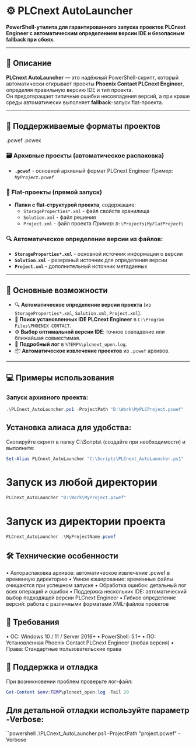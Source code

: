 # ⚙️ PLCnext AutoLauncher

**PowerShell-утилита для гарантированного запуска проектов PLCnext Engineer с автоматическим определением версии IDE и безопасным fallback при сбоях.**

---

## 🚀 Описание

**PLCnext AutoLauncher** — это надёжный PowerShell-скрипт, который автоматически открывает проекты **Phoenix Contact PLCnext Engineer**, определяя правильную версию IDE и тип проекта.  
Он предотвращает типичные ошибки несовпадения версий, а при краше среды автоматически выполняет **fallback**-запуск flat-проекта.

---

## 📁 Поддерживаемые форматы проектов
.pcwef
.pcwex

### 🗃️ Архивные проекты (автоматическое распаковка)
- **`.pcwef`** - основной архивный формат PLCnext Engineer
  *Пример: `MyProject.pcwef`*

### 📂 Flat-проекты (прямой запуск)
- **Папки с flat-структурой проекта**, содержащие:
  - `StorageProperties*.xml` - файл свойств хранилища
  - `Solution.xml` - файл решения  
  - `Project.xml` - файл проекта
  *Пример: `D:\Projects\MyFlatProject\`*

### 🔍 Автоматическое определение версии из файлов:
- **`StorageProperties*.xml`** - основной источник информации о версии
- **`Solution.xml`** - резервный источник для определения версии
- **`Project.xml`** - дополнительный источник метаданных

---

## 🔑 Основные возможности

- 🔍 **Автоматическое определение версии проекта** (из `StorageProperties*.xml`, `Solution.xml`, `Project.xml`).
- 🧠 **Поиск установленных IDE PLCnext Engineer** в `C:\Program Files\PHOENIX CONTACT`.
- ⚙️ **Выбор оптимальной версии IDE**: точное совпадение или ближайшая совместимая.
- 🧾 **Подробный лог** в `%TEMP%\plcnext_open.log`.
- 📦 **Автоматическое извлечение проектов** из `.pcwef` архивов.

---

## 💻 Примеры использования

### Запуск архивного проекта:
```powershell
.\PLCnext_AutoLauncher.ps1 -ProjectPath "D:\Work\MyPLCProject.pcwef"
```

## Установка алиаса для удобства:
Скопируйте скрипт в папку C:\Scripts\ (создайте при необходимости) и выполните:

```powershell
Set-Alias PLCnext_AutoLauncher "C:\Scripts\PLCnext_AutoLauncher.ps1"
```

# Запуск из любой директории
```powershell
PLCnext_AutoLauncher "D:\Work\MyProject.pcwef"
```

# Запуск из директории проекта
```powershell
PLCnext_AutoLauncher .\MyProjectName.pcwef
```

## 🛠 Технические особенности
• Автораспаковка архивов: автоматическое извлечение .pcwef в временную директорию
• Умное кэширование: временные файлы очищаются при успешном запуске
• Обработка ошибок: детальный лог всех операций и ошибок
• Поддержка нескольких IDE: автоматический выбор подходящей версии PLCnext Engineer
• Гибкое определение версий: работа с различными форматами XML-файлов проектов

## 🧰 Требования
• ОС: Windows 10 / 11 / Server 2016+
• PowerShell: 5.1+
• ПО: Установленная Phoenix Contact PLCnext Engineer (любая версия)
• Права: Стандартные пользовательские права

## 🔧 Поддержка и отладка
При возникновении проблем проверьте лог-файл:

```powershell
Get-Content $env:TEMP\plcnext_open.log -Tail 20
```

## Для детальной отладки используйте параметр -Verbose:

``powershell
.\PLCnext_AutoLauncher.ps1 -ProjectPath "project.pcwef" -Verbose
```